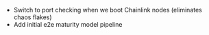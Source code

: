 - Switch to port checking when we boot Chainlink nodes (eliminates chaos flakes)
- Add initial e2e maturity model pipeline

